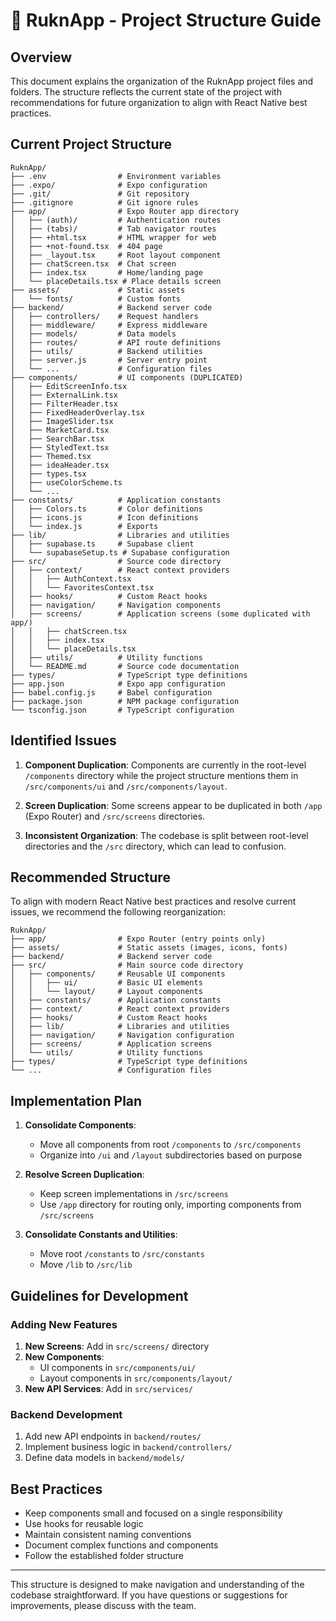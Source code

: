 # 📍 RuknApp - Project Structure Guide

## Overview

This document explains the organization of the RuknApp project files and folders. The structure reflects the current state of the project with recommendations for future organization to align with React Native best practices.

## Current Project Structure

```
RuknApp/
├── .env                # Environment variables
├── .expo/              # Expo configuration
├── .git/               # Git repository
├── .gitignore          # Git ignore rules
├── app/                # Expo Router app directory
│   ├── (auth)/         # Authentication routes
│   ├── (tabs)/         # Tab navigator routes
│   ├── +html.tsx       # HTML wrapper for web
│   ├── +not-found.tsx  # 404 page
│   ├── _layout.tsx     # Root layout component
│   ├── chatScreen.tsx  # Chat screen
│   ├── index.tsx       # Home/landing page
│   └── placeDetails.tsx # Place details screen
├── assets/             # Static assets
│   └── fonts/          # Custom fonts
├── backend/            # Backend server code
│   ├── controllers/    # Request handlers
│   ├── middleware/     # Express middleware
│   ├── models/         # Data models
│   ├── routes/         # API route definitions
│   ├── utils/          # Backend utilities
│   ├── server.js       # Server entry point
│   └── ...             # Configuration files
├── components/         # UI components (DUPLICATED)
│   ├── EditScreenInfo.tsx
│   ├── ExternalLink.tsx
│   ├── FilterHeader.tsx
│   ├── FixedHeaderOverlay.tsx
│   ├── ImageSlider.tsx
│   ├── MarketCard.tsx
│   ├── SearchBar.tsx
│   ├── StyledText.tsx
│   ├── Themed.tsx
│   ├── ideaHeader.tsx
│   ├── types.tsx
│   ├── useColorScheme.ts
│   └── ...
├── constants/          # Application constants
│   ├── Colors.ts       # Color definitions
│   ├── icons.js        # Icon definitions
│   └── index.js        # Exports
├── lib/                # Libraries and utilities
│   ├── supabase.ts     # Supabase client
│   └── supabaseSetup.ts # Supabase configuration
├── src/                # Source code directory
│   ├── context/        # React context providers
│   │   ├── AuthContext.tsx
│   │   └── FavoritesContext.tsx
│   ├── hooks/          # Custom React hooks
│   ├── navigation/     # Navigation components
│   ├── screens/        # Application screens (some duplicated with app/)
│   │   ├── chatScreen.tsx
│   │   ├── index.tsx
│   │   └── placeDetails.tsx
│   ├── utils/          # Utility functions
│   └── README.md       # Source code documentation
├── types/              # TypeScript type definitions
├── app.json            # Expo app configuration
├── babel.config.js     # Babel configuration
├── package.json        # NPM package configuration
└── tsconfig.json       # TypeScript configuration
```

## Identified Issues

1. **Component Duplication**: Components are currently in the root-level `/components` directory while the project structure mentions them in `/src/components/ui` and `/src/components/layout`.

2. **Screen Duplication**: Some screens appear to be duplicated in both `/app` (Expo Router) and `/src/screens` directories.

3. **Inconsistent Organization**: The codebase is split between root-level directories and the `/src` directory, which can lead to confusion.

## Recommended Structure

To align with modern React Native best practices and resolve current issues, we recommend the following reorganization:

```
RuknApp/
├── app/                # Expo Router (entry points only)
├── assets/             # Static assets (images, icons, fonts)
├── backend/            # Backend server code
├── src/                # Main source code directory
│   ├── components/     # Reusable UI components
│   │   ├── ui/         # Basic UI elements
│   │   └── layout/     # Layout components
│   ├── constants/      # Application constants
│   ├── context/        # React context providers
│   ├── hooks/          # Custom React hooks
│   ├── lib/            # Libraries and utilities
│   ├── navigation/     # Navigation configuration
│   ├── screens/        # Application screens
│   └── utils/          # Utility functions
├── types/              # TypeScript type definitions
└── ...                 # Configuration files
```

## Implementation Plan

1. **Consolidate Components**:
   - Move all components from root `/components` to `/src/components`
   - Organize into `/ui` and `/layout` subdirectories based on purpose

2. **Resolve Screen Duplication**:
   - Keep screen implementations in `/src/screens`
   - Use `/app` directory for routing only, importing components from `/src/screens`

3. **Consolidate Constants and Utilities**:
   - Move root `/constants` to `/src/constants`
   - Move `/lib` to `/src/lib`

## Guidelines for Development

### Adding New Features

1. **New Screens**: Add in `src/screens/` directory
2. **New Components**: 
   - UI components in `src/components/ui/`
   - Layout components in `src/components/layout/`
3. **New API Services**: Add in `src/services/`

### Backend Development

1. Add new API endpoints in `backend/routes/`
2. Implement business logic in `backend/controllers/`
3. Define data models in `backend/models/`

## Best Practices

- Keep components small and focused on a single responsibility
- Use hooks for reusable logic
- Maintain consistent naming conventions
- Document complex functions and components
- Follow the established folder structure

---

This structure is designed to make navigation and understanding of the codebase straightforward. If you have questions or suggestions for improvements, please discuss with the team.
